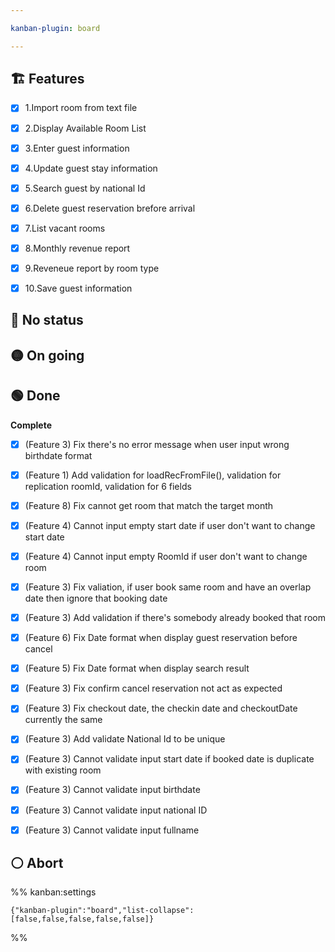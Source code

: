 ```yaml
---

kanban-plugin: board

---
```


## 🏗️ Features

- [x] 1.Import room from text file
- [x] 2.Display Available Room List
- [x] 3.Enter guest information
- [x] 4.Update guest stay information
- [x] 5.Search guest by national Id
- [x] 6.Delete guest reservation brefore arrival
- [x] 7.List vacant rooms
- [x] 8.Monthly revenue report
- [x] 9.Reveneue report by room type
- [x] 10.Save guest information


## 🔴 No status



## 🟡 On going



## 🟢 Done

**Complete**
- [x] (Feature 3) Fix there's no error message when user input wrong birthdate format
- [x] (Feature 1) Add validation for loadRecFromFile(), validation for replication roomId, validation for 6 fields
- [x] (Feature 8) Fix cannot get room that match the target month
- [x] (Feature 4) Cannot input empty start date if user don't want to change  start date
- [x] (Feature 4) Cannot input empty RoomId if user don't want to change room
- [x] (Feature 3) Fix valiation, if user book same room and have an overlap date then ignore that booking date
- [x] (Feature 3) Add validation if there's somebody already booked that room
- [x] (Feature 6) Fix Date format when display guest reservation before cancel
- [x] (Feature 5) Fix Date format when display search result
- [x] (Feature 3) Fix confirm cancel reservation not act as expected
- [x] (Feature 3) Fix checkout date, the checkin date and checkoutDate currently the same
- [x] (Feature 3) Add validate National Id to be unique
- [x] (Feature 3) Cannot validate input start date if booked date is duplicate with existing room
- [x] (Feature 3) Cannot validate input birthdate
- [x] (Feature 3) Cannot validate input national ID
- [x] (Feature 3) Cannot validate input fullname


## ⚪ Abort





%% kanban:settings
```
{"kanban-plugin":"board","list-collapse":[false,false,false,false,false]}
```
%%